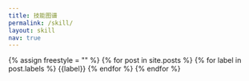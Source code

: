 ```yaml
---
title: 技能图谱
permalink: /skill/
layout: skill
nav: true
---
```


{% assign freestyle = "" %}
{% for post in site.posts %}
  {% for label in post.labels %}
  	{{label}}
  {% endfor %}
{% endfor %}

<canvas id="skillboard" width="950" height="450"></canvas>
<script src="/assets/js/lib/arbor/arbor.js"></script>
<script src="/assets/js/lib/arbor/arbor-tween.js"></script>
<script src="/assets/js/lib/arbor/graphics.js"></script>
<script src="/assets/js/arbor_main.js"></script>